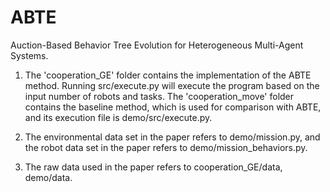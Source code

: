 # ABTE
 
Auction-Based Behavior Tree Evolution for Heterogeneous Multi-Agent Systems.

1. The 'cooperation_GE' folder contains the implementation of the ABTE method. Running src/execute.py will execute the program based on the input number of robots and tasks. The 'cooperation_move' folder contains the baseline method, which is used for comparison with ABTE, and its execution file is demo/src/execute.py.

2. The environmental data set in the paper refers to demo/mission.py, and the robot data set in the paper refers to demo/mission_behaviors.py.

3. The raw data used in the paper refers to cooperation_GE/data, demo/data.
